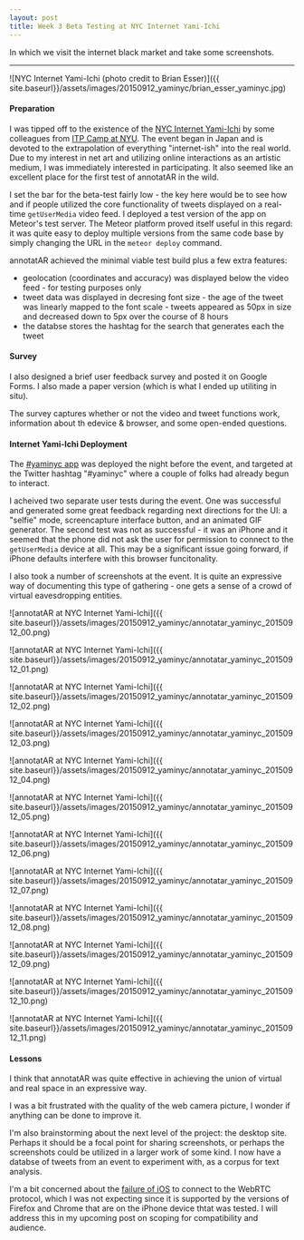 ```yaml
---
layout: post
title: Week 3 Beta Testing at NYC Internet Yami-Ichi
---
```


In which we visit the internet black market and take some screenshots.

-----

![NYC Internet Yami-Ichi (photo credit to Brian Esser)]({{ site.baseurl}}/assets/images/20150912_yaminyc/brian_esser_yaminyc.jpg)

#### Preparation

I was tipped off to the existence of the [NYC Internet Yami-Ichi](http://yami-ichi.biz/nyc/) by some colleagues from [ITP Camp at NYU](http://itp.nyu.edu/camp2015/). The event began in Japan and is devoted to the extrapolation of everything "internet-ish" into the real world. Due to my interest in net art and utilizing online interactions as an artistic medium, I was immediately interested in participating. It also seemed like an excellent place for the first test of annotatAR in the wild.

I set the bar for the beta-test fairly low - the key here would be to see how and if people utilized the core functionality of tweets displayed on a real-time `getUserMedia` video feed. I deployed a test version of the app on Meteor's test server. The Meteor platform proved itself useful in this regard: it was quite easy to deploy multiple versions from the same code base by simply changing the URL in the `meteor deploy` command.

annotatAR achieved the minimal viable test build plus a few extra features:

- geolocation (coordinates and accuracy) was displayed below the video feed - for testing purposes only
- tweet data was displayed in decresing font size - the age of the tweet was linearly mapped to the font scale - tweets appeared as 50px in size and decreased down to 5px over the course of 8 hours
- the databse stores the hashtag for the search that generates each the tweet

#### Survey

I also designed a brief user feedback survey and posted it on Google Forms. I also made a paper version (which is what I ended up utiliting in situ).

The survey captures whether or not the video and tweet functions work, information about th edevice & browser, and some open-ended questions.

#### Internet Yami-Ichi Deployment

The [#yaminyc app](http://annotatar_yaminyc.meteor.com) was deployed the night before the event, and targeted at the Twitter hashtag "#yaminyc" where a couple of folks had already begun to interact. 

I acheived two separate user tests during the event. One was successful and generated some great feedback regarding next directions for the UI: a "selfie" mode, screencapture interface button, and an animated GIF generator. The second test was not as successful - it was an iPhone and it seemed that the phone did not ask the user for permission to connect to the `getUserMedia` device at all. This may be a significant issue going forward, if iPhone defaults interfere with this browser funcitonality.

I also took a number of screenshots at the event. It is quite an expressive way of documenting this type of gathering - one gets a sense of a crowd of virtual eavesdropping entities. 

![annotatAR at NYC Internet Yami-Ichi]({{ site.baseurl}}/assets/images/20150912_yaminyc/annotatar_yaminyc_20150912_00.png)

![annotatAR at NYC Internet Yami-Ichi]({{ site.baseurl}}/assets/images/20150912_yaminyc/annotatar_yaminyc_20150912_01.png)

![annotatAR at NYC Internet Yami-Ichi]({{ site.baseurl}}/assets/images/20150912_yaminyc/annotatar_yaminyc_20150912_02.png)

![annotatAR at NYC Internet Yami-Ichi]({{ site.baseurl}}/assets/images/20150912_yaminyc/annotatar_yaminyc_20150912_03.png)

![annotatAR at NYC Internet Yami-Ichi]({{ site.baseurl}}/assets/images/20150912_yaminyc/annotatar_yaminyc_20150912_04.png)

![annotatAR at NYC Internet Yami-Ichi]({{ site.baseurl}}/assets/images/20150912_yaminyc/annotatar_yaminyc_20150912_05.png)

![annotatAR at NYC Internet Yami-Ichi]({{ site.baseurl}}/assets/images/20150912_yaminyc/annotatar_yaminyc_20150912_06.png)

![annotatAR at NYC Internet Yami-Ichi]({{ site.baseurl}}/assets/images/20150912_yaminyc/annotatar_yaminyc_20150912_07.png)

![annotatAR at NYC Internet Yami-Ichi]({{ site.baseurl}}/assets/images/20150912_yaminyc/annotatar_yaminyc_20150912_08.png)

![annotatAR at NYC Internet Yami-Ichi]({{ site.baseurl}}/assets/images/20150912_yaminyc/annotatar_yaminyc_20150912_09.png)

![annotatAR at NYC Internet Yami-Ichi]({{ site.baseurl}}/assets/images/20150912_yaminyc/annotatar_yaminyc_20150912_10.png)

![annotatAR at NYC Internet Yami-Ichi]({{ site.baseurl}}/assets/images/20150912_yaminyc/annotatar_yaminyc_20150912_11.png)

#### Lessons

I think that annotatAR was quite effective in achieving the union of virtual and real space in an expressive way. 

I was a bit frustrated with the quality of the web camera picture, I wonder if anything can be done to improve it.

I'm also brainstorming about the next level of the project: the desktop site. Perhaps it should be a focal point for sharing screenshots, or perhaps the screenshots could be utilized in a larger work of some kind. I now have a databse of tweets from an event to experiment with, as a corpus for text analysis.

I'm a bit concerned about the [failure of iOS](http://iswebrtcreadyyet.com/) to connect to the WebRTC protocol, which I was not expecting since it is supported by the versions of Firefox and Chrome that are on the iPhone device thtat was tested. I will address this in my upcoming post on scoping for compatibility and audience. 